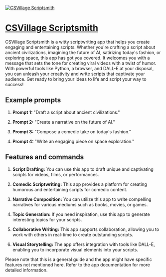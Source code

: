 [![CSVillage Scriptsmith](https://files.oaiusercontent.com/file-a6naKcIfZMq9iAOsr36P5hcp?se=2123-10-16T21%3A04%3A03Z&sp=r&sv=2021-08-06&sr=b&rscc=max-age%3D31536000%2C%20immutable&rscd=attachment%3B%20filename%3D243d1a7d-2699-435e-9d19-77deba35695a.png&sig=lMh9SVNXgA1aTCTGc4nFeg1IpGMS9SSmX6A3mmrfjtE%3D)](https://chat.openai.com/g/g-FrIA7typk-csvillage-scriptsmith)

# [CSVillage Scriptsmith](https://chat.openai.com/g/g-FrIA7typk-csvillage-scriptsmith)

CSVillage Scriptsmith is a witty scriptwriting app that helps you create engaging and entertaining scripts. Whether you're crafting a script about ancient civilizations, imagining the future of AI, satirizing today's fashion, or exploring space, this app has got you covered. It welcomes you with a message that sets the tone for creating viral videos with a twist of humor. With powerful tools like Python, a browser, and DALL-E at your disposal, you can unleash your creativity and write scripts that captivate your audience. Get ready to bring your ideas to life and script your way to success!

## Example prompts

1. **Prompt 1:** "Draft a script about ancient civilizations."

2. **Prompt 2:** "Create a narrative on the future of AI."

3. **Prompt 3:** "Compose a comedic take on today's fashion."

4. **Prompt 4:** "Write an engaging piece on space exploration."


## Features and commands

1. **Script Drafting:** You can use this app to draft unique and captivating scripts for videos, films, or performances.

2. **Comedic Scriptwriting:** This app provides a platform for creating humorous and entertaining scripts for comedic content.

3. **Narrative Composition:** You can utilize this app to write compelling narratives for various mediums such as books, movies, or games.

4. **Topic Generation:** If you need inspiration, use this app to generate interesting topics for your scripts.

5. **Collaborative Writing:** This app supports collaboration, allowing you to work with others in real-time to create outstanding scripts.

6. **Visual Storytelling:** The app offers integration with tools like DALL-E, enabling you to incorporate visual elements into your scripts.

Please note that this is a general guide and the app might have specific features not mentioned here. Refer to the app documentation for more detailed information.